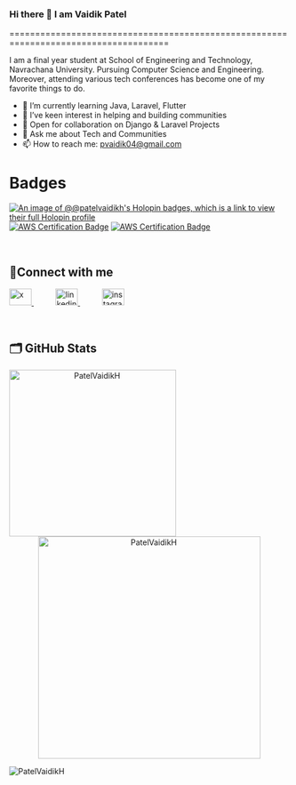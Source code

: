### Hi there 👋 I am Vaidik Patel
=====================================================================================

<!--
**PatelVaidikH/PatelVaidikH** is a ✨ _special_ ✨ repository because its `README.md` (this file) appears on your GitHub profile.

Here are some ideas to get you started:

- 🔭 I’m currently working on ...
- 🌱 I’m currently learning ...
- 👯 I’m looking to collaborate on ...
- 🤔 I’m looking for help with ...
- 💬 Ask me about ...
- 📫 How to reach me: ...
- 😄 Pronouns: ...
- ⚡ Fun fact: ...
-->

I am a final year student at School of Engineering and Technology, Navrachana University. Pursuing Computer Science and Engineering. Moreover, attending various tech conferences has become one of my favorite things to do.

- 🌱 I’m currently learning Java, Laravel, Flutter
- 👯 I’ve keen interest in helping and building communities
- 🔭 Open for collaboration on Django & Laravel Projects
- 💬 Ask me about Tech and Communities
- 📫 How to reach me: [pvaidik04@gmail.com](mailto:pvaidik04@gmail.com)

# Badges 

[![An image of @@patelvaidikh's Holopin badges, which is a link to view their full Holopin profile](https://holopin.me/patelvaidikh)](https://holopin.io/@patelvaidikh)
<br>
[![AWS Certification Badge](https://images.credly.com/size/680x680/images/73e4a58b-a8ef-41a3-a7db-9183dd269882/image.png)](https://www.credly.com/badges/828d7cb3-7414-4fb8-88b0-88bdb87ef436)
[![AWS Certification Badge](https://images.credly.com/size/680x680/images/254b883a-44a3-4cec-b6f2-946a80522b39/image.png)](https://www.credly.com/badges/5e6885c9-9371-47b7-9c23-dcbfcce34cd4)

<br>

## 🤝Connect with me
<p align="left">
  <a href="https://twitter.com/Vaidik31" target="_blank">
    <img src="https://raw.githubusercontent.com/rahuldkjain/github-profile-readme-generator/master/src/images/icons/Social/twitter.svg" alt="x" height="30" width="40" />
  </a>
  &nbsp &nbsp &nbsp &nbsp &nbsp
  <a href="https://www.linkedin.com/in/patel-vaidik/" target="_blank">
    <img src="https://raw.githubusercontent.com/rahuldkjain/github-profile-readme-generator/master/src/images/icons/Social/linked-in-alt.svg" alt="linkedin" height="30" width="40" />
  </a>
  &nbsp &nbsp &nbsp &nbsp &nbsp
  <a href="https://www.instagram.com/p_vaidik._/" target="_blank">
    <img src="https://raw.githubusercontent.com/rahuldkjain/github-profile-readme-generator/master/src/images/icons/Social/instagram.svg" alt="instagram" height="30" width="40" />
  </a>
</p>
<br>

## 🗂️ GitHub Stats
<p align="center">
  <img align="left" src="https://github-readme-stats.vercel.app/api/top-langs/?username=PatelVaidikH&layout=compact&hide=html&theme=algolia" alt="PatelVaidikH" width="300" />
</p>
<p align="center">
  <img src="https://github-readme-stats.vercel.app/api?username=PatelVaidikH&show_icons=true&line_height=25&count_private=true&theme=algolia" alt="PatelVaidikH" width="400" />
</p>

<!--
## 🏆 GitHub Trophies
<p align="left"> 
  <a href="https://github.com/ryo-ma/github-profile-trophy">
    <img src="https://github-profile-trophy.vercel.app/?username=PatelVaidikH" alt="PatelVaidikH" />
  </a> 
</p>
-->
<p align="left"> 
  <img src="https://komarev.com/ghpvc/?username=PatelVaidikH&label=Profile%20views&color=0e75b6&style=flat" alt="PatelVaidikH" /> 
</p>
